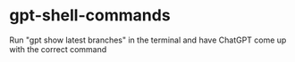 # gpt-shell-commands
Run "gpt show latest branches" in the terminal and have ChatGPT come up with the correct command
